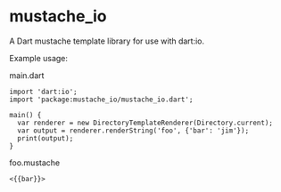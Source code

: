 # mustache_io

A Dart mustache template library for use with dart:io. 

Example usage:

main.dart

    import 'dart:io';
    import 'package:mustache_io/mustache_io.dart';
    
    main() {
      var renderer = new DirectoryTemplateRenderer(Directory.current);
      var output = renderer.renderString('foo', {'bar': 'jim'});
      print(output);
    }
    
    
foo.mustache

    <{{bar}}>

